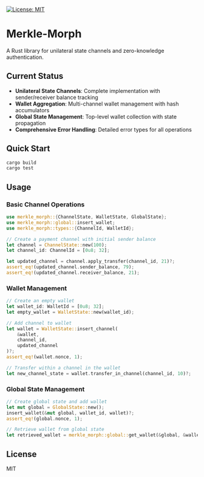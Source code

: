 [![License: MIT](https://img.shields.io/badge/license-MIT-blue)](LICENSE)

# Merkle-Morph

A Rust library for unilateral state channels and zero-knowledge authentication.

## Current Status

- **Unilateral State Channels**: Complete implementation with sender/receiver balance tracking
- **Wallet Aggregation**: Multi-channel wallet management with hash accumulators
- **Global State Management**: Top-level wallet collection with state propagation
- **Comprehensive Error Handling**: Detailed error types for all operations

## Quick Start

```bash
cargo build
cargo test
```

## Usage

### Basic Channel Operations

```rust
use merkle_morph::{ChannelState, WalletState, GlobalState};
use merkle_morph::global::insert_wallet;
use merkle_morph::types::{ChannelId, WalletId};

// Create a payment channel with initial sender balance
let channel = ChannelState::new(100);
let channel_id: ChannelId = [0u8; 32];

let updated_channel = channel.apply_transfer(channel_id, 21)?;
assert_eq!(updated_channel.sender_balance, 79);
assert_eq!(updated_channel.receiver_balance, 21);
```

### Wallet Management

```rust
// Create an empty wallet
let wallet_id: WalletId = [0u8; 32];
let empty_wallet = WalletState::new(wallet_id);

// Add channel to wallet
let wallet = WalletState::insert_channel(
    &wallet,
    channel_id,
    updated_channel
)?;
assert_eq!(wallet.nonce, 1);

// Transfer within a channel in the wallet
let new_channel_state = wallet.transfer_in_channel(channel_id, 10)?;
```

### Global State Management

```rust
// Create global state and add wallet
let mut global = GlobalState::new();
insert_wallet(&mut global, wallet_id, wallet)?;
assert_eq!(global.nonce, 1);

// Retrieve wallet from global state
let retrieved_wallet = merkle_morph::global::get_wallet(&global, &wallet_id)?;
```

## License

MIT
